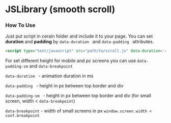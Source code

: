 # JSLibrary (smooth scroll)
### How To Use
Just put script in cerain folder and include it to your page. You can set **duration** and **padding**
by ```data-duration ``` and ```data-padding ``` attributes. 

```html
<script type="text/javascript" src="path/to/scroll.js" data-duration='400' data-padding='50' data-padding-sm='30' data-breakpoint='480'></script>
```

For set different height for mobile and pc screens you can use ```data-padding-sm``` and ```data-breakpoint```

```data-duration ``` - animation duration in ms

```data-padding ``` - height in px between top border and div

```data-padding-sm ``` - height in px between top border and div (for small screen,  width < ```data-breakpoint```)

```data-breakpoint``` - width of small screens in px  ```window.screen.width < conf.breakpoint```


